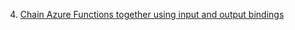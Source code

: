 4. [Chain Azure Functions together using input and output bindings](https://docs.microsoft.com/en-us/learn/modules/chain-azure-functions-data-using-bindings/)
